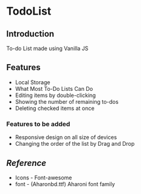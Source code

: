 # TodoList

## Introduction
To-do List made using Vanilla JS

## Features
- Local Storage
- What Most To-Do Lists Can Do
- Editing items by double-clicking
- Showing the number of remaining to-dos
- Deleting checked items at once

### Features to be added
- Responsive design on all size of devices
- Changing the order of the list by Drag and Drop

## *Reference*
- Icons - Font-awesome
- font - (Aharonbd.ttf) Aharoni font family